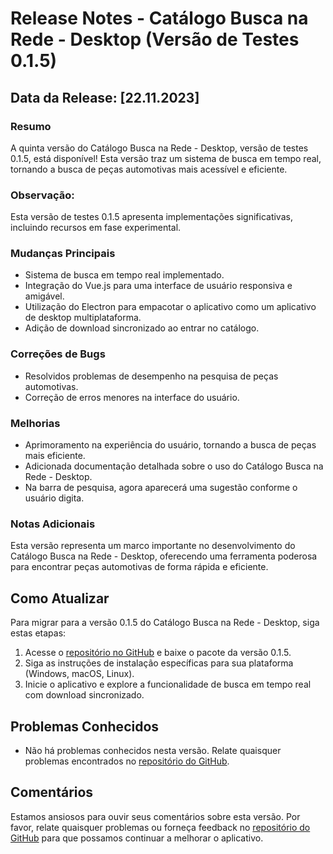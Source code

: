 # Release Notes - Catálogo Busca na Rede - Desktop (Versão de Testes 0.1.5)

## Data da Release: [22.11.2023]

### Resumo
A quinta versão do Catálogo Busca na Rede - Desktop, versão de testes 0.1.5, está disponível! Esta versão traz um sistema de busca em tempo real, tornando a busca de peças automotivas mais acessível e eficiente.

### Observação:
Esta versão de testes 0.1.5 apresenta implementações significativas, incluindo recursos em fase experimental.

### Mudanças Principais
- Sistema de busca em tempo real implementado.
- Integração do Vue.js para uma interface de usuário responsiva e amigável.
- Utilização do Electron para empacotar o aplicativo como um aplicativo de desktop multiplataforma.
- Adição de download sincronizado ao entrar no catálogo.

### Correções de Bugs
- Resolvidos problemas de desempenho na pesquisa de peças automotivas.
- Correção de erros menores na interface do usuário.

### Melhorias
- Aprimoramento na experiência do usuário, tornando a busca de peças mais eficiente.
- Adicionada documentação detalhada sobre o uso do Catálogo Busca na Rede - Desktop.
- Na barra de pesquisa, agora aparecerá uma sugestão conforme o usuário digita.

### Notas Adicionais
Esta versão representa um marco importante no desenvolvimento do Catálogo Busca na Rede - Desktop, oferecendo uma ferramenta poderosa para encontrar peças automotivas de forma rápida e eficiente.

## Como Atualizar
Para migrar para a versão 0.1.5 do Catálogo Busca na Rede - Desktop, siga estas etapas:

1. Acesse o [repositório no GitHub](URL) e baixe o pacote da versão 0.1.5.
2. Siga as instruções de instalação específicas para sua plataforma (Windows, macOS, Linux).
3. Inicie o aplicativo e explore a funcionalidade de busca em tempo real com download sincronizado.

## Problemas Conhecidos
- Não há problemas conhecidos nesta versão. Relate quaisquer problemas encontrados no [repositório do GitHub](URL).

## Comentários
Estamos ansiosos para ouvir seus comentários sobre esta versão. Por favor, relate quaisquer problemas ou forneça feedback no [repositório do GitHub](URL) para que possamos continuar a melhorar o aplicativo.
